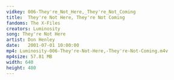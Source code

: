 ```yaml
---
vidkey: 006-They're_Not_Here,_They're_Not_Coming
title:  They're Not Here, They're Not Coming
fandoms: The X-Files
creators: Luminosity
song: They're Not Here
artist: Don Henley
date:   2001-07-01 10:00:00
mp4: Luminosity-006-They're-Not-Here,-They're-Not-Coming.m4v
mp4size: 57.81 MB
width: 640
height: 480
---
```



  